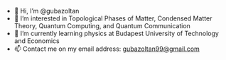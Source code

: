 - 👋 Hi, I’m @gubazoltan
- 👀 I’m interested in Topological Phases of Matter, Condensed Matter Theory, Quantum Computing, and Quantum Communication
- 🌱 I’m currently learning physics at Budapest University of Technology and Economics 
- 📫 Contact me on my email address: gubazoltan99@gmail.com

<!---
gubazoltan/gubazoltan is a ✨ special ✨ repository because its `README.md` (this file) appears on your GitHub profile.
You can click the Preview link to take a look at your changes.
--->
